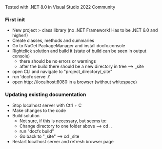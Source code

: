 Tested with .NET 8.0 in Visual Studio 2022 Community

### First init

- New project > class library (no .NET Framework! Has to be .NET 6.0 and higher!)
- Create classes, methods and summaries
- Go to NuGet PackageManager and install docfx.console
- Rightclick solution and build it (state of build can be seen in output console)
  * there should be no errors or warnings
  * after the build there should be a new directory in tree --> _site
- open CLI and navigate to "project_directory/_site"
- run 'docfx serve .\\'
- open http: //localhost:8080 in a browser (without whitespace)


### Updating existing documentation

- Stop localhost server with Ctrl + C
- Make changes to the code
- Build solution
  * Not sure, if this is necessary, but seems to:
  * Change directory to one folder above --> cd ..
  * run "docfx build"
  * Go back to "_site" --> cd _site
- Restart localhost server and refresh browser page
